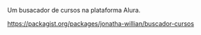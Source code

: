 Um busacador de cursos na plataforma Alura.

https://packagist.org/packages/jonatha-willian/buscador-cursos
